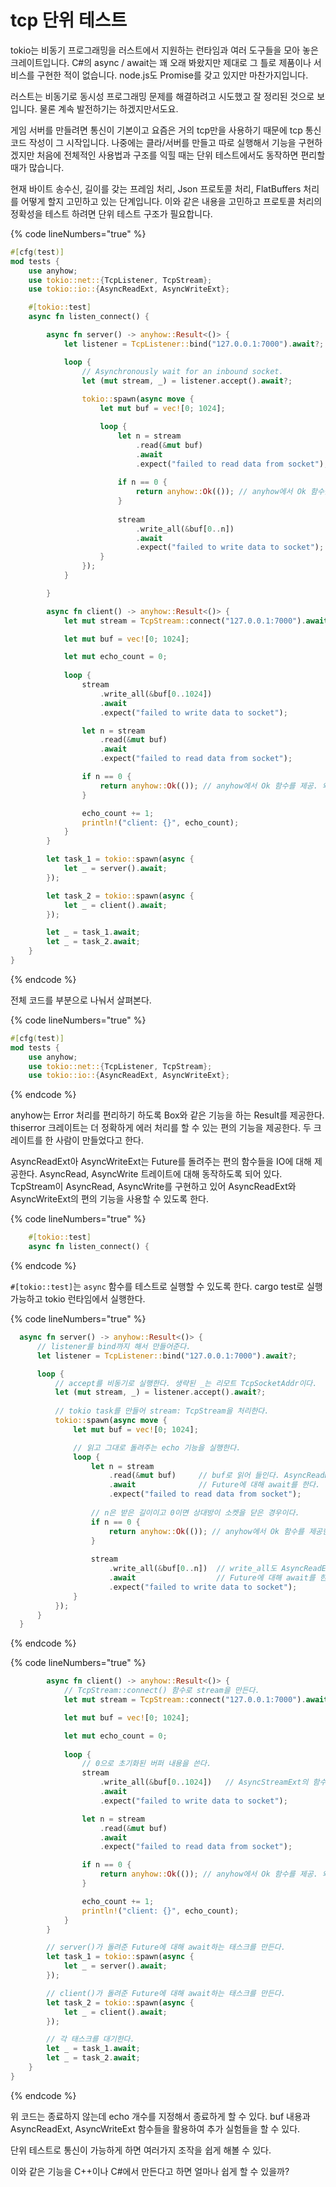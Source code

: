 # tcp 단위 테스트

tokio는 비동기 프로그래밍을 러스트에서 지원하는 런타임과 여러 도구들을 모아 놓은 크레이트입니다. C#의 async / await는 꽤 오래 봐왔지만 제대로 그 틀로 제품이나 서비스를 구현한 적이 없습니다. node.js도 Promise를 갖고 있지만 마찬가지입니다.

러스트는 비동기로 동시성 프로그래밍 문제를 해결하려고 시도했고 잘 정리된 것으로 보입니다. 물론 계속 발전하기는 하겠지만서도요.

게임 서버를 만들려면 통신이 기본이고 요즘은 거의 tcp만을 사용하기 때문에 tcp 통신 코드 작성이 그 시작입니다. 나중에는 클라/서버를 만들고 따로 실행해서 기능을 구현하겠지만 처음에 전체적인 사용법과 구조를 익힐 때는 단위 테스트에서도 동작하면 편리할 때가 많습니다.

현재 바이트 송수신, 길이를 갖는 프레임 처리, Json 프로토콜 처리, FlatBuffers 처리를 어떻게 할지 고민하고 있는 단계입니다. 이와 같은 내용을 고민하고 프로토콜 처리의 정확성을 테스트 하려면 단위 테스트 구조가 필요합니다.

{% code lineNumbers="true" %}
```rust
#[cfg(test)]
mod tests {
    use anyhow;
    use tokio::net::{TcpListener, TcpStream};
    use tokio::io::{AsyncReadExt, AsyncWriteExt};

    #[tokio::test]
    async fn listen_connect() {

        async fn server() -> anyhow::Result<()> {
            let listener = TcpListener::bind("127.0.0.1:7000").await?;

            loop {
                // Asynchronously wait for an inbound socket.
                let (mut stream, _) = listener.accept().await?;
        
                tokio::spawn(async move {
                    let mut buf = vec![0; 1024];

                    loop {
                        let n = stream 
                            .read(&mut buf)
                            .await
                            .expect("failed to read data from socket");
        
                        if n == 0 {
                            return anyhow::Ok(()); // anyhow에서 Ok 함수를 제공. 왜 필요하지?
                        }
        
                        stream 
                            .write_all(&buf[0..n])
                            .await
                            .expect("failed to write data to socket");
                    }
                });
            }

        } 

        async fn client() -> anyhow::Result<()> {
            let mut stream = TcpStream::connect("127.0.0.1:7000").await?;

            let mut buf = vec![0; 1024];

            let mut echo_count = 0;
        
            loop {
                stream 
                    .write_all(&buf[0..1024])
                    .await
                    .expect("failed to write data to socket");

                let n = stream
                    .read(&mut buf)
                    .await
                    .expect("failed to read data from socket");

                if n == 0 {
                    return anyhow::Ok(()); // anyhow에서 Ok 함수를 제공. 왜 필요하지?
                }

                echo_count += 1;
                println!("client: {}", echo_count);
            }
        }

        let task_1 = tokio::spawn(async {
            let _ = server().await;
        });

        let task_2 = tokio::spawn(async {
            let _ = client().await;
        });

        let _ = task_1.await;
        let _ = task_2.await;
    }
}
```
{% endcode %}

전체 코드를 부분으로 나눠서 살펴본다. 

{% code lineNumbers="true" %}
```rust
#[cfg(test)]
mod tests {
    use anyhow;
    use tokio::net::{TcpListener, TcpStream};
    use tokio::io::{AsyncReadExt, AsyncWriteExt};
```
{% endcode %}

anyhow는 Error 처리를 편리하기 하도록 Box<dyn Error>와 같은 기능을 하는 Result<T>를 
제공한다. thiserror 크레이트는 더 정확하게 에러 처리를 할 수 있는 편의 기능을 제공한다. 
두 크레이트를 한 사람이 만들었다고 한다. 

AsyncReadExt아 AsyncWriteExt는 Future를 돌려주는 편의 함수들을 IO에 대해 제공한다. 
AsyncRead, AsyncWrite 트레이트에 대해 동작하도록 되어 있다. TcpStream이 AsyncRead, 
AsyncWrite를 구현하고 있어 AsyncReadExt와 AsyncWriteExt의 편의 기능을 사용할 수 있도록 한다. 


{% code lineNumbers="true" %}
```rust
    #[tokio::test]
    async fn listen_connect() {
```
{% endcode %}

`#[tokio::test]`는 `async` 함수를 테스트로 실행할 수 있도록 한다. cargo test로 실행 가능하고 
tokio 런타임에서 실행한다. 

{% code lineNumbers="true" %}
```rust
  async fn server() -> anyhow::Result<()> {
      // listener를 bind까지 해서 만들어준다. 
      let listener = TcpListener::bind("127.0.0.1:7000").await?;

      loop {
          // accept를 비동기로 실행한다. 생략된 _는 리모트 TcpSocketAddr이다. 
          let (mut stream, _) = listener.accept().await?;
  
          // tokio task를 만들어 stream: TcpStream을 처리한다. 
          tokio::spawn(async move {
              let mut buf = vec![0; 1024];

              // 읽고 그대로 돌려주는 echo 기능을 실행한다. 
              loop {
                  let n = stream 
                      .read(&mut buf)     // buf로 읽어 들인다. AsyncReadExt의 Future를 돌려준다.
                      .await              // Future에 대해 await를 한다. 
                      .expect("failed to read data from socket");
  
                  // n은 받은 길이이고 0이면 상대방이 소켓을 닫은 경우이다.
                  if n == 0 {
                      return anyhow::Ok(()); // anyhow에서 Ok 함수를 제공한다. 
                  }
  
                  stream 
                      .write_all(&buf[0..n])  // write_all도 AsyncReadExt의 함수로 Future를 돌려준다.
                      .await                  // Future에 대해 await를 한다.  
                      .expect("failed to write data to socket");
              }
          });
      }
  } 
```
{% endcode %}


{% code lineNumbers="true" %}
```rust
        async fn client() -> anyhow::Result<()> {
            // TcpStream::connect() 함수로 stream을 만든다.
            let mut stream = TcpStream::connect("127.0.0.1:7000").await?;

            let mut buf = vec![0; 1024];

            let mut echo_count = 0;
        
            loop {
                // 0으로 초기화된 버퍼 내용을 쓴다. 
                stream 
                    .write_all(&buf[0..1024])   // AsyncStreamExt의 함수이다. 
                    .await
                    .expect("failed to write data to socket");

                let n = stream
                    .read(&mut buf)
                    .await
                    .expect("failed to read data from socket");

                if n == 0 {
                    return anyhow::Ok(()); // anyhow에서 Ok 함수를 제공. 왜 필요하지?
                }

                echo_count += 1;
                println!("client: {}", echo_count);
            }
        }

        // server()가 돌려준 Future에 대해 await하는 태스크를 만든다.
        let task_1 = tokio::spawn(async {
            let _ = server().await;
        });

        // client()가 돌려준 Future에 대해 await하는 태스크를 만든다.
        let task_2 = tokio::spawn(async {
            let _ = client().await;
        });

        // 각 태스크를 대기한다. 
        let _ = task_1.await;
        let _ = task_2.await;
    }
}
```
{% endcode %}

위 코드는 종료하지 않는데 echo 개수를 지정해서 종료하게 할 수 있다. 
buf 내용과 AsyncReadExt, AsyncWriteExt 함수들을 활용하여 추가 실험들을 할 수 있다. 

단위 테스트로 통신이 가능하게 하면 여러가지 조작을 쉽게 해볼 수 있다. 

이와 같은 기능을 C++이나 C#에서 만든다고 하면 얼마나 쉽게 할 수 있을까? 

